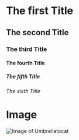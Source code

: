 # The first Title
## The second Title
### The third Title
#### The fourth Title
##### The fifth Title
###### The sixth Title


# Image

![Image of Umbrellatocat](https://octodex.github.com/images/puddle_jumper_octodex.jpg)

